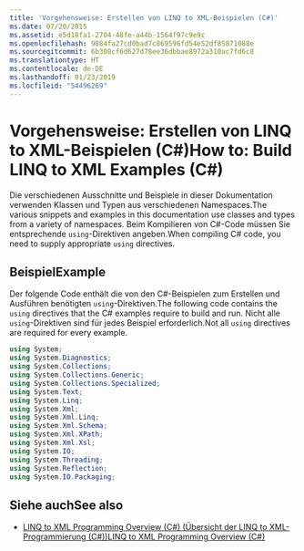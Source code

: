 ```yaml
---
title: 'Vorgehensweise: Erstellen von LINQ to XML-Beispielen (C#)'
ms.date: 07/20/2015
ms.assetid: e5d18fa1-2704-48fe-a44b-1564f97c9e9c
ms.openlocfilehash: 9884fa27cd0bad7c869596fd54e52df85871088e
ms.sourcegitcommit: 6b308cf6d627d78ee36dbbae8972a310ac7fd6c8
ms.translationtype: HT
ms.contentlocale: de-DE
ms.lasthandoff: 01/23/2019
ms.locfileid: "54496269"
---
```

# <a name="how-to-build-linq-to-xml-examples-c"></a><span data-ttu-id="f2cb5-102">Vorgehensweise: Erstellen von LINQ to XML-Beispielen (C#)</span><span class="sxs-lookup"><span data-stu-id="f2cb5-102">How to: Build LINQ to XML Examples (C#)</span></span>
<span data-ttu-id="f2cb5-103">Die verschiedenen Ausschnitte und Beispiele in dieser Dokumentation verwenden Klassen und Typen aus verschiedenen Namespaces.</span><span class="sxs-lookup"><span data-stu-id="f2cb5-103">The various snippets and examples in this documentation use classes and types from a variety of namespaces.</span></span> <span data-ttu-id="f2cb5-104">Beim Kompilieren von C#-Code müssen Sie entsprechende `using`-Direktiven angeben.</span><span class="sxs-lookup"><span data-stu-id="f2cb5-104">When compiling C# code, you need to supply appropriate `using` directives.</span></span>  
  
## <a name="example"></a><span data-ttu-id="f2cb5-105">Beispiel</span><span class="sxs-lookup"><span data-stu-id="f2cb5-105">Example</span></span>  
 <span data-ttu-id="f2cb5-106">Der folgende Code enthält die von den C#-Beispielen zum Erstellen und Ausführen benötigten `using`-Direktiven.</span><span class="sxs-lookup"><span data-stu-id="f2cb5-106">The following code contains the `using` directives that the C# examples require to build and run.</span></span> <span data-ttu-id="f2cb5-107">Nicht alle `using`-Direktiven sind für jedes Beispiel erforderlich.</span><span class="sxs-lookup"><span data-stu-id="f2cb5-107">Not all `using` directives are required for every example.</span></span>  
  
```csharp  
using System;  
using System.Diagnostics;  
using System.Collections;  
using System.Collections.Generic;  
using System.Collections.Specialized;  
using System.Text;  
using System.Linq;  
using System.Xml;  
using System.Xml.Linq;  
using System.Xml.Schema;  
using System.Xml.XPath;  
using System.Xml.Xsl;  
using System.IO;  
using System.Threading;  
using System.Reflection;  
using System.IO.Packaging;  
```  
  
## <a name="see-also"></a><span data-ttu-id="f2cb5-108">Siehe auch</span><span class="sxs-lookup"><span data-stu-id="f2cb5-108">See also</span></span>

- [<span data-ttu-id="f2cb5-109">LINQ to XML Programming Overview (C#) (Übersicht der LINQ to XML-Programmierung (C#))</span><span class="sxs-lookup"><span data-stu-id="f2cb5-109">LINQ to XML Programming Overview (C#)</span></span>](../../../../csharp/programming-guide/concepts/linq/linq-to-xml-programming-overview.md)
